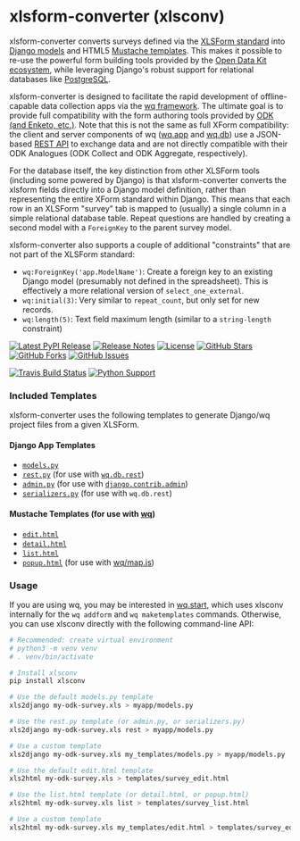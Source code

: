 # xlsform-converter (xlsconv)

xlsform-converter converts surveys defined via the [XLSForm standard] into [Django models] and HTML5 [Mustache templates].  This makes it possible to re-use the powerful form building tools provided by the [Open Data Kit ecosystem][ecosystem], while leveraging Django's robust support for relational databases like [PostgreSQL].

xlsform-converter is designed to facilitate the rapid development of offline-capable data collection apps via the [wq framework].  The ultimate goal is to provide full compatibility with the form authoring tools provided by [ODK (and Enketo, etc.)][ecosystem].  Note that this is not the same as full XForm compatibility: the client and server components of wq ([wq.app] and [wq.db]) use a JSON-based [REST API] to exchange data and are not directly compatible with their ODK Analogues (ODK Collect and ODK Aggregate, respectively).

For the database itself, the key distinction from other XLSForm tools (including some powered by Django) is that xlsform-converter converts the xlsform fields directly into a Django model definition, rather than representing the entire XForm standard within Django.  This means that each row in an XLSForm "survey" tab is mapped to (usually) a single column in a simple relational database table.  Repeat questions are handled by creating a second model with a `ForeignKey` to the parent survey model.

xlsform-converter also supports a couple of additional "constraints" that are not part of the XLSForm standard:

 * `wq:ForeignKey('app.ModelName')`: Create a foreign key to an existing Django model (presumably not defined in the spreadsheet).  This is effectively a more relational version of `select_one_external`.
 * `wq:initial(3)`: Very similar to `repeat_count`, but only set for new records.
 * `wq:length(5)`: Text field maximum length (similar to a `string-length` constraint)

[![Latest PyPI Release](https://img.shields.io/pypi/v/xlsconv.svg)](https://pypi.org/project/xlsconv)
[![Release Notes](https://img.shields.io/github/release/wq/xlsform-converter.svg)](https://github.com/wq/xlsform-converter/releases)
[![License](https://img.shields.io/pypi/l/xlsconv.svg)](https://github.com/wq/xlsform-converter/blob/master/LICENSE)
[![GitHub Stars](https://img.shields.io/github/stars/wq/xlsform-converter.svg)](https://github.com/wq/xlsform-converter/stargazers)
[![GitHub Forks](https://img.shields.io/github/forks/wq/xlsform-converter.svg)](https://github.com/wq/xlsform-converter/network)
[![GitHub Issues](https://img.shields.io/github/issues/wq/xlsform-converter.svg)](https://github.com/wq/xlsform-converter/issues)

[![Travis Build Status](https://img.shields.io/travis/wq/xlsform-converter/master.svg)](https://travis-ci.org/wq/xlsform-converter)
[![Python Support](https://img.shields.io/pypi/pyversions/xlsconv.svg)](https://pypi.python.org/pypi/xlsconv)

### Included Templates

xlsform-converter uses the following templates to generate Django/wq project files from a given XLSForm.

#### Django App Templates
   - [`models.py`](https://github.com/wq/xlsform-converter/blob/master/xlsconv/templates/models.py-tpl)
   - [`rest.py`](https://github.com/wq/xlsform-converter/blob/master/xlsconv/templates/rest.py-tpl) (for use with [`wq.db.rest`](https://wq.io/docs/about-rest))
   - [`admin.py`](https://github.com/wq/xlsform-converter/blob/master/xlsconv/templates/admin.py-tpl) (for use with [`django.contrib.admin`](https://docs.djangoproject.com/en/1.10/ref/contrib/admin/))
   - [`serializers.py`](https://github.com/wq/xlsform-converter/blob/master/xlsconv/templates/serializers.py-tpl) (for use with `wq.db.rest`)

#### Mustache Templates (for use with [wq](https://wq.io/docs/templates))
   - [`edit.html`](https://github.com/wq/xlsform-converter/blob/master/xlsconv/templates/edit.html)
   - [`detail.html`](https://github.com/wq/xlsform-converter/blob/master/xlsconv/templates/detail.html)
   - [`list.html`](https://github.com/wq/xlsform-converter/blob/master/xlsconv/templates/list.html)
   - [`popup.html`](https://github.com/wq/xlsform-converter/blob/master/xlsconv/templates/popup.html) (for use with [wq/map.js](https://wq.io/docs/map-js))

### Usage

If you are using wq, you may be interested in [wq.start], which uses xlsconv internally for the `wq addform` and `wq maketemplates` commands.  Otherwise, you can use xlsconv directly with the following command-line API:

```bash
# Recommended: create virtual environment
# python3 -m venv venv
# . venv/bin/activate

# Install xlsconv
pip install xlsconv

# Use the default models.py template
xls2django my-odk-survey.xls > myapp/models.py

# Use the rest.py template (or admin.py, or serializers.py)
xls2django my-odk-survey.xls rest > myapp/models.py

# Use a custom template
xls2django my-odk-survey.xls my_templates/models.py > myapp/models.py

# Use the default edit.html template
xls2html my-odk-survey.xls > templates/survey_edit.html

# Use the list.html template (or detail.html, or popup.html)
xls2html my-odk-survey.xls list > templates/survey_list.html

# Use a custom template
xls2html my-odk-survey.xls my_templates/edit.html > templates/survey_edit.html
```

[XLSForm standard]: http://xlsform.org/
[Django models]: https://docs.djangoproject.com/en/1.9/topics/db/models/
[Mustache templates]: https://wq.io/docs/templates
[ecosystem]: https://enketo.org/openrosa
[PostgreSQL]: http://www.postgresql.org/
[wq framework]: https://wq.io/
[wq.app]: https://wq.io/wq.app
[wq.db]: https://wq.io/wq.db
[REST API]: https://wq.io/docs/url-structure
[wq.start]: https://github.com/wq/wq-django-template
